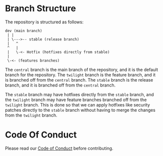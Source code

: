 # Branch Structure

The repository is structured as follows:

```
dev (main branch)
 | |
 | \--->-- stable (release branch)
 |   ^
 ^   |
 |   \-<- Hotfix (hotfixes directly from stable)
 |
 \-<- (features branches)
```

The `central` branch is the main branch of the repository, and it is the default branch for the repository. The `twilight` branch is the feature branch, and it is branched off from the `central` branch. The `stable` branch is the release branch, and it is branched off from the `central` branch.

The `stable` branch may have hotfixes directly from the `stable` branch, and the `twilight` branch may have feature branches branched off from the `twilight` branch. This is done so that we can apply hotfixes like security patches directly to the `stable` branch without having to merge the changes from the `twilight` branch.

# Code Of Conduct

Please read our [Code of Conduct](../CODE_OF_CONDUCT.md) before contributing.
